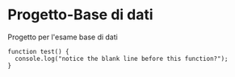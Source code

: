 # Progetto-Base di dati
Progetto per l'esame base di dati

```
function test() {
  console.log("notice the blank line before this function?");
}
```
